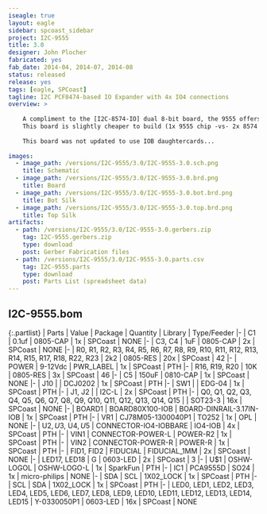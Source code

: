 ```yaml
---
iseagle: true
layout: eagle
sidebar: spcoast_sidebar
project: I2C-9555
title: 3.0
designer: John Plocher
fabricated: yes
fab_date: 2014-04, 2014-07, 2014-08
status: released
release: yes
tags: [eagle, SPCoast]
tagline: I2C PCF8474-based IO Expander with 4x IO4 connections
overview: >
    
    A compliment to the [I2C-8574-IO] dual 8-bit board, the 9555 offers a 16 bit data path (2x 8-bit ports, port0 and port1)
    This board is slightly cheaper to build (1x 9555 chip -vs- 2x 8574 chips...), but slightly harder to use (unpacking 16 bit words into byte size chunks)
    
    This board was not updated to use IOB daughtercards...
    
images:
  - image_path: /versions/I2C-9555/3.0/I2C-9555-3.0.sch.png
    title: Schematic
  - image_path: /versions/I2C-9555/3.0/I2C-9555-3.0.brd.png
    title: Board
  - image_path: /versions/I2C-9555/3.0/I2C-9555-3.0.bot.brd.png
    title: Bot Silk
  - image_path: /versions/I2C-9555/3.0/I2C-9555-3.0.top.brd.png
    title: Top Silk
artifacts:
  - path: /versions/I2C-9555/3.0/I2C-9555-3.0.gerbers.zip
    tag: I2C-9555.gerbers.zip
    type: download
    post: Gerber Fabrication files
  - path: /versions/I2C-9555/3.0/I2C-9555-3.0.parts.csv
    tag: I2C-9555.parts
    type: download
    post: Parts List (spreadsheet data)
---
```


## I2C-9555.bom

{:.partlist}
| Parts | Value | Package | Quantity | Library | Type/Feeder
|-
| C1 | 0.1uf | 0805-CAP | 1x | SPCoast | NONE
|-
| C3, C4 | 1uF | 0805-CAP | 2x | SPCoast | NONE
|-
| R0, R1, R2, R3, R4, R5, R6, R7, R8, R9, R10, R11, R12, R13, R14, R15, R17, R18, R22, R23 | 2k2 | 0805-RES | 20x | SPCoast | 42
|-
| POWER | 9-12Vdc | PWR_LABEL | 1x | SPCoast | PTH
|-
| R16, R19, R20 | 10K | 0805-RES | 3x | SPCoast | 46
|-
| C5 | 150uF | 0810-CAP | 1x | SPCoast | NONE
|-
| J10 |  | DCJ0202 | 1x | SPCoast | PTH
|-
| SW1 |  | EDG-04 | 1x | SPCoast | PTH
|-
| J1, J2 |  | I2C-L | 2x | SPCoast | PTH
|-
| Q0, Q1, Q2, Q3, Q4, Q5, Q6, Q7, Q8, Q9, Q10, Q11, Q12, Q13, Q14, Q15 |  | SOT23-3 | 16x | SPCoast | NONE
|-
| BOARD1 | BOARD80X100-IOB | BOARD-DINRAIL-3.17IN-IOB | 1x | SPCoast | PTH
|-
| VR1 | CJ78M05-1300040P1 | TO252 | 1x | OPL | NONE
|-
| U$2, U$3, U$4, U$5 | CONNECTOR-IO4-IOBBARE | IO4-IOB | 4x | SPCoast | PTH
|-
| VIN1 | CONNECTOR-POWER-L | POWER-R2 | 1x | SPCoast | PTH
|-
| VIN2 | CONNECTOR-POWER-R | POWER-R | 1x | SPCoast | PTH
|-
| FID1, FID2 | FIDUCIAL | FIDUCIAL_1MM | 2x | SPCoast | NONE
|-
| LED17, LED18 | G | 0603-LED | 2x | SPCoast | 3
|-
| U$1 | OSHW-LOGOL | OSHW-LOGO-L | 1x | SparkFun | PTH
|-
| IC1 | PCA9555D | SO24 | 1x | micro-philips | NONE
|-
| SDA | SCL | 1X02_LOCK | 1x | SPCoast | PTH
|-
| SCL | SDA | 1X02_LOCK | 1x | SPCoast | PTH
|-
| LED0, LED1, LED2, LED3, LED4, LED5, LED6, LED7, LED8, LED9, LED10, LED11, LED12, LED13, LED14, LED15 | Y-0330050P1 | 0603-LED | 16x | SPCoast | NONE
